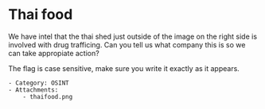 # Thai food
We have intel that the thai shed just outside of the image on the right side is involved with drug trafficing. Can you tell us what company this is so we can take appropiate action?

The flag is case sensitive, make sure you write it exactly as it appears.

    - Category: OSINT
    - Attachments:
        - thaifood.png
